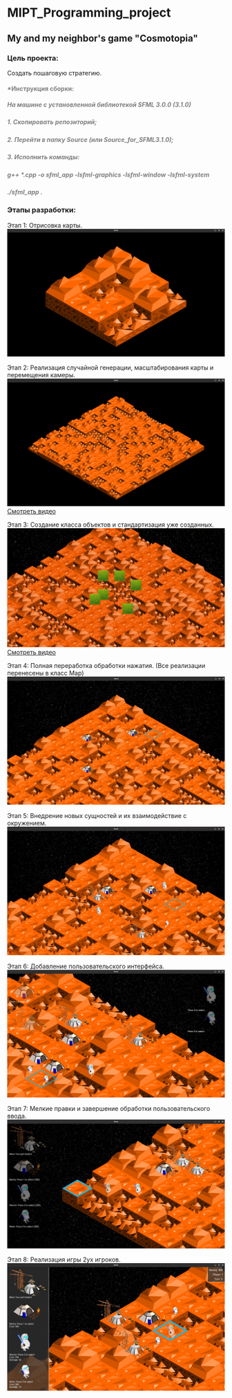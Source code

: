 # MIPT_Programming_project
## My and my neighbor's game "Cosmotopia"

### Цель проекта:
Создать пошаговую стратегию.

<!-- <span style="color:gray"> -->
#### <span style="color:gray">*Инструкция сборки:</span>
##### <span style="color:gray">На машине с установленной библиотекой SFML 3.0.0 (3.1.0)</span>
#####   <span style="color:gray">1. Скопировать репозиторий;</span>
#####   <span style="color:gray">2. Перейти в папку Source (или Source_for_SFML3.1.0);</span>
#####   <span style="color:gray">3. Исполнить команды:</span>
#####       <span style="color:gray">g++ *.cpp -o sfml_app -lsfml-graphics -lsfml-window -lsfml-system</span>
#####       <span style="color:gray">./sfml_app .</span>
<!-- </span> -->

### Этапы разработки:
Этап 1: Отрисовка карты.
![Отрисовка карты.](/Images/EmptyMap.png)

Этап 2: Реализация случайной генерации, масштабирования карты и перемещения камеры.
![Отрисовка карты.](/Images/ScaleMap.png)
[Смотреть видео](/Images/ScaleMap.mp4) 

Этап 3: Создание класса объектов и стандартизация уже созданных.
![Отрисовка карты.](/Images/Buildings.png)
[Смотреть видео](/Images/Buildings.mp4) 

Этап 4: Полная переработка обработки нажатия. (Все реализации перенесены в класс Map)
![Отрисовка карты.](/Images/Barracks.png)

Этап 5: Внедрение новых сущностей и их взаимодействие с окружением.
![Отрисовка карты.](/Images/Units.png)

Этап 6: Добавление пользовательского интерфейса.
![Отрисовка карты.](/Images/UI.png)

Этап 7: Мелкие правки и завершение обработки пользовательского ввода.
![Отрисовка карты.](/Images/USER.png)

Этап 8: Реализация игры 2ух игроков.
![Отрисовка карты.](/Images/2ndUser.png)